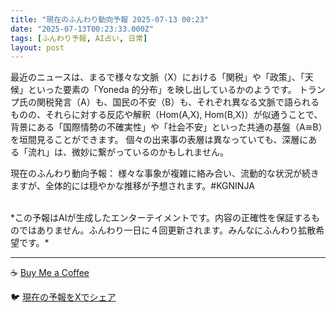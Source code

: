 ```yaml
---
title: "現在のふんわり動向予報 2025-07-13 00:23"
date: "2025-07-13T00:23:33.000Z"
tags: [ふんわり予報, AI占い, 日常]
layout: post
---
```


最近のニュースは、まるで様々な文脈（X）における「関税」や「政策」、「天候」といった要素の「Yoneda 的分布」を映し出しているかのようです。  トランプ氏の関税発言（A）も、国民の不安（B）も、それぞれ異なる文脈で語られるものの、それらに対する反応や解釈（Hom(A,X), Hom(B,X)）が似通うことで、背景にある「国際情勢の不確実性」や「社会不安」といった共通の基盤（A≅B）を垣間見ることができます。  個々の出来事の表層は異なっていても、深層にある「流れ」は、微妙に繋がっているのかもしれません。

現在のふんわり動向予報：
様々な事象が複雑に絡み合い、流動的な状況が続きますが、全体的には穏やかな推移が予想されます。#KGNINJA

<br>
*この予報はAIが生成したエンターテイメントです。内容の正確性を保証するものではありません。ふんわり一日に４回更新されます。みんなにふんわり拡散希望です。*

---
☕️ [Buy Me a Coffee](https://www.buymeacoffee.com/kgninja)

🐦 [現在の予報をXでシェア](https://twitter.com/intent/tweet?text=%E7%8F%BE%E5%9C%A8%E3%81%AE%E3%81%B5%E3%82%93%E3%82%8F%E3%82%8A%E4%BA%88%E5%A0%B1%3A%20%E3%80%8C%E6%9C%80%E8%BF%91%E3%81%AE%E3%83%8B%E3%83%A5%E3%83%BC%E3%82%B9%E3%81%AF%E3%80%81%E3%81%BE%E3%82%8B%E3%81%A7%E6%A7%98%E3%80%85%E3%81%AA%E6%96%87%E8%84%88%EF%BC%88X%EF%BC%89%E3%81%AB%E3%81%8A%E3%81%91%E3%82%8B%E3%80%8C%E9%96%A2%E7%A8%8E%E3%80%8D%E3%82%84%E3%80%8C%E6%94%BF%E7%AD%96%E3%80%8D%E3%80%81%E3%80%8C%E5%A4%A9%E5%80%99%E3%80%8D%E3%81%A8%E3%81%84%E3%81%A3%E3%81%9F%E8%A6%81%E7%B4%A0%E3%81%AE%E3%80%8CYoneda%20%E7%9A%84%E5%88%86%E5%B8%83%E3%80%8D%E3%82%92%E6%98%A0%E3%81%97%E5%87%BA%E3%81%97%E3%81%A6%E3%81%84%E3%82%8B%E3%81%8B%E3%81%AE%E3%82%88%E3%81%86%E3%81%A7%E3%81%99%E3%80%82%E3%80%8D%23KGNINJA%20%E7%B6%9A%E3%81%8D%E3%81%AF%E3%83%96%E3%83%AD%E3%82%B0%E3%81%A7%EF%BC%81%F0%9F%91%87&url=https%3A%2F%2Fkg-ninja.github.io%2FFunwariyoso%2F)
